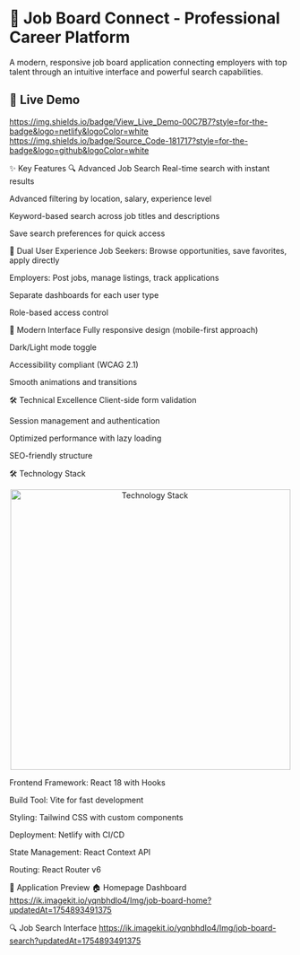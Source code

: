 #  💼 Job Board Connect - Professional Career Platform

A modern, responsive job board application connecting employers with top talent through an intuitive interface and powerful search capabilities.

## 🌟 Live Demo
https://img.shields.io/badge/View_Live_Demo-00C7B7?style=for-the-badge&logo=netlify&logoColor=white
https://img.shields.io/badge/Source_Code-181717?style=for-the-badge&logo=github&logoColor=white

✨ Key Features
🔍 Advanced Job Search
Real-time search with instant results

Advanced filtering by location, salary, experience level

Keyword-based search across job titles and descriptions

Save search preferences for quick access

👥 Dual User Experience
Job Seekers: Browse opportunities, save favorites, apply directly

Employers: Post jobs, manage listings, track applications

Separate dashboards for each user type

Role-based access control

📱 Modern Interface
Fully responsive design (mobile-first approach)

Dark/Light mode toggle

Accessibility compliant (WCAG 2.1)

Smooth animations and transitions

🛠 Technical Excellence
Client-side form validation

Session management and authentication

Optimized performance with lazy loading

SEO-friendly structure

🛠 Technology Stack
<p align="center"> <img src="https://skillicons.dev/icons?i=react,js,html,css,tailwind,netlify,github,vite" alt="Technology Stack" width="500"/> </p>
Frontend Framework: React 18 with Hooks

Build Tool: Vite for fast development

Styling: Tailwind CSS with custom components

Deployment: Netlify with CI/CD

State Management: React Context API

Routing: React Router v6

📸 Application Preview
🏠 Homepage Dashboard
https://ik.imagekit.io/yqnbhdlo4/Img/job-board-home?updatedAt=1754893491375

🔍 Job Search Interface
https://ik.imagekit.io/yqnbhdlo4/Img/job-board-search?updatedAt=1754893491375
